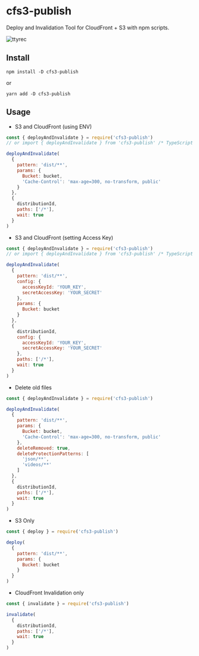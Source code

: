 # cfs3-publish

Deploy and Invalidation Tool for CloudFront + S3 with npm scripts.

![ttyrec](https://user-images.githubusercontent.com/1129887/71441736-11ea8e80-2746-11ea-953e-2c21511037c6.gif)


## Install

```
npm install -D cfs3-publish
```

or

```
yarn add -D cfs3-publish
```

## Usage

* S3 and CloudFront (using ENV)

```js
const { deployAndInvalidate } = require('cfs3-publish')
// or import { deployAndInvalidate } from 'cfs3-publish' /* TypeScript */

deployAndInvalidate(
  {
    pattern: 'dist/**',
    params: {
      Bucket: bucket,
      'Cache-Control': 'max-age=300, no-transform, public'
    }
  },
  {
    distributionId,
    paths: ['/*'],
    wait: true
  }
)
```

* S3 and CloudFront (setting Access Key)

```js
const { deployAndInvalidate } = require('cfs3-publish')
// or import { deployAndInvalidate } from 'cfs3-publish' /* TypeScript */

deployAndInvalidate(
  {
    pattern: 'dist/**',
    config: {
      accessKeyId: 'YOUR_KEY',
      secretAccessKey: 'YOUR_SECRET'
    },
    params: {
      Bucket: bucket
    }
  },
  {
    distributionId,
    config: {
      accessKeyId: 'YOUR_KEY',
      secretAccessKey: 'YOUR_SECRET'
    },
    paths: ['/*'],
    wait: true
  }
)
```

* Delete old files

```js
const { deployAndInvalidate } = require('cfs3-publish')

deployAndInvalidate(
  {
    pattern: 'dist/**',
    params: {
      Bucket: bucket,
      'Cache-Control': 'max-age=300, no-transform, public'
    },
    deleteRemoved: true,
    deleteProtectionPatterns: [
      'json/**',
      'videos/**'
    ]
  },
  {
    distributionId,
    paths: ['/*'],
    wait: true
  }
)
```

* S3 Only

```js
const { deploy } = require('cfs3-publish')

deploy(
  {
    pattern: 'dist/**',
    params: {
      Bucket: bucket
    }
  }
)
```

* CloudFront Invalidation only

```js
const { invalidate } = require('cfs3-publish')

invalidate(
  {
    distributionId,
    paths: ['/*'],
    wait: true
  }
)
```
